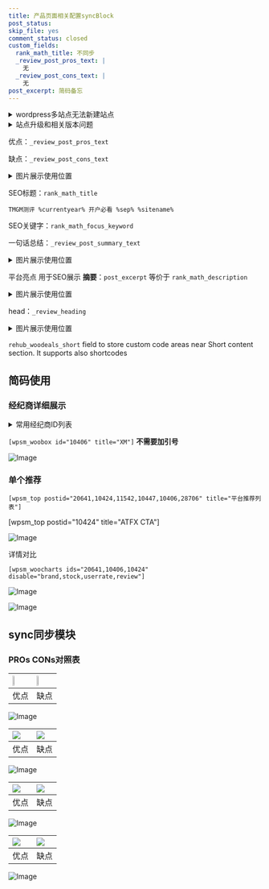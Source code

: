 ```yaml
---
title: 产品页面相关配置syncBlock
post_status: 
skip_file: yes
comment_status: closed
custom_fields:
  rank_math_title: 不同步
  _review_post_pros_text: |
    无
  _review_post_cons_text: |
    无
post_excerpt: 简码备忘
---
```

<details><summary>wordpress多站点无法新建站点</summary>

<li>和报错需要清理cookies一样的原因</li>
<li>wp-config.php里面<code>define( 'SUBDOMAIN_INSTALL', false );//子域名安装</code></li>
<li>新建子站点是用<code>define( 'SUBDOMAIN_INSTALL', true);//子域名安装</code> 完成以后，改成<code>false</code></li>
</details>

<details><summary>站点升级和相关版本问题</summary>

<p>wordpress：5.9.9
woocommerce：7.5.1
出现问题的地方：主题选项里面>><strong>Product layout >>compact style</strong></p>
<p>如何出现没有用过的字段 导致无法保存。先导出配置 然后进行修改，后面再次恢复即可。</p>
<p>出现部分字段无法显示时，需要返回默认布局后，对产品进行保存就好了。</p>
<p></p>
</details>

优点：`_review_post_pros_text`

缺点：`_review_post_cons_text`

<details><summary>图片展示使用位置</summary>

<img src="https://prod-files-secure.s3.us-west-2.amazonaws.com/39ed1227-6d7d-4570-be36-9ccd4a2c4241/f51d3d83-55d4-4bdf-9604-f37ec77ab556/Untitled.png?X-Amz-Algorithm=AWS4-HMAC-SHA256&X-Amz-Content-Sha256=UNSIGNED-PAYLOAD&X-Amz-Credential=ASIAZI2LB4662BATMGBP%2F20250217%2Fus-west-2%2Fs3%2Faws4_request&X-Amz-Date=20250217T165522Z&X-Amz-Expires=3600&X-Amz-Security-Token=IQoJb3JpZ2luX2VjEFAaCXVzLXdlc3QtMiJHMEUCIQDfIOOWEHX2anqaPi2pqOJMiTSKwX12qh%2BNBohTbBXNbAIgUPP%2BcWshhPIRlrcVF8eYka6U41xKyR9Qey0xVipIH8wq%2FwMIeRAAGgw2Mzc0MjMxODM4MDUiDDBmNZMzgXoqyIubpircAxsxYMVtN0Gts8IYW2Zi83dT45RwMnlzRE75O7er7GCXOXwIneKWOlXALIlp5EK%2F2cPGObajysHfeu93DouY9txgCzJPrpNd%2BFQliMZTJmFbeph7gILsXHVICnBat3MppeeyCipvGN6Y3%2By93N1o42RnGmvOL2B7kAEHxuMUa359UbraO2dBsfWIvbz%2Fh7u5FqMnEcFEJp9LqNso59sNnYql5fAdm3mf6%2BBkFEwla%2B7J74k4T4nR%2F40Ni%2Bocdz3f70r6%2BAgnKZXp9zntiPKIn6qhGKglnUxeAVDh9QXxolZ2xiJV8tQ66gCXMeCH0%2Bc0DTdn1ZRhmvr6sMwDR4kP1cpT9ilxVzizYwb86HzlMumP7C4sYTmQbcXVaQEPQvks%2FvgrosMIb3NTyUW85dMV40sPLpNMInBRjyaiknjzVnkB7pG4RA%2B23uem3qCuIjv%2BUVOdRrCJ5jABZw2V3w0a9PJTkwA%2BEANol9emM7g1rCo8L1XGGyoclHn8a0u077eat4VfevBpkqQqkaNDqdNHsc6iwE8y7g2m3uPvqPs19DCRonujTi8ZcSuTSJjxOrOS%2BcGh%2BBK4GIQPH8MqcOE8LSpsEsngHlO3DOg%2FyDHf272FRJjhKq7rTDWAV%2BAAMKvBzb0GOqUBqomG%2FqfQWGqkronAS5mONzyLv4liYOhQjzg9Ox8Vntsq%2FC4gJPW1h8pMNI2lo%2Fabomshc9VbcU3aEGUV3K4fbNAkMDvEtoCsX9tagpNBHiG3ej5qpnVEOT00rYkdDCQ2VI%2Bi9muwK1wfwpz9JOAyAvQRbmMaYzeCQ%2BCqwoBYqgwo5kGCj2%2FVbyIzu6%2BGKXcJHTG3mAiqUD8zOmC%2B3yj%2B5mO8gO5y&X-Amz-Signature=a34ba41cc8dad7601a814ea405d918a6ac0cedf89edc62a6237e7df6345c8ab6&X-Amz-SignedHeaders=host&x-id=GetObject" alt="Image">
</details>

SEO标题：`rank_math_title`

`TMGM测评 %currentyear% 开户必看 %sep% %sitename%`

SEO关键字：`rank_math_focus_keyword`

一句话总结：`_review_post_summary_text`

<details><summary>图片展示使用位置</summary>

<img src="https://prod-files-secure.s3.us-west-2.amazonaws.com/39ed1227-6d7d-4570-be36-9ccd4a2c4241/4b96a922-296c-4f4e-8630-d1c870cbce01/Untitled.png?X-Amz-Algorithm=AWS4-HMAC-SHA256&X-Amz-Content-Sha256=UNSIGNED-PAYLOAD&X-Amz-Credential=ASIAZI2LB466UKOFTYLU%2F20250217%2Fus-west-2%2Fs3%2Faws4_request&X-Amz-Date=20250217T165522Z&X-Amz-Expires=3600&X-Amz-Security-Token=IQoJb3JpZ2luX2VjEFAaCXVzLXdlc3QtMiJHMEUCIQDoj%2BNUmafozTdrBJHaQrW6hoVfsR4NCR3EPQhM04wpRwIgGG%2BMz0DXUNiFlxFXelCwCnAFvoC5kYMSiyIGGKDeykEq%2FwMIeRAAGgw2Mzc0MjMxODM4MDUiDBmjjQM2P7N1rJg5%2FSrcAz%2F23HHFZlGg8v%2BIEH9OPXFDBqnOflCA88tAclWcZ2l%2BIUabhqSCYb2tgapeqHcW%2BaV%2BFVYwZWGYLNZE4MlO9%2F595urQlEFd5%2Bn22jOoVnrfLobmfAT%2FZnndmdaooLyaYFrHlUe6da1pU74o7GugW1UZPpEy50z28eCyK3ubDoKymFjG6nd6TZj5gpCfEl25PMxp25YFkMmrSYFBCnl7reP36PL3RWYZEezQqfnkTYokSj40PA1YrvduZhsdR5qut1OADMnXfCr8f3PUyabyON%2B5Ep5A4dRcvmxvRbS7Cl4kttngwJ3Z7yD51jMRbjvHbQ1t8hXxP4wfYnLyWzUH7zfobXLX2dXLhclNHrP%2FbDBYsD3akHHc%2BgTBVh2LNfS8Pa%2Fvto5z9yaZdAP6eDHAdS%2Bbh%2Fdia9uS8SSZgcytSrfAS7FT4Cv17Xc%2Bt0ZezF4CbepgzqibkLUxdbHQcc8cxvJZ7BPXCilF49T%2FKX4A4fQtw8JrqKErG%2F1W7MPah%2FpYhbKhemFyvDAW6hoHmRekXoHh%2FYMufpL8rfSiJAHwShgqeZ3F0EytmtnNAAMJGMqpZFIWYepUUvzFSnfHMeIyllZshWfeDePBFK3GcJSPixE94QiisySArm5in2OrMJfBzb0GOqUBQWke%2FoJOq3y0rUr1M1Q4%2BejszijdCOjJ3mKuuoGafKLwvq5O3lYGNOvonbIoThceD7Zk3STiiDunC7G6MfM%2BgAfOzjdbLFchO1caDSHgCQO5GIGromSS413Acv9%2F8BSmHitfp%2BfZw0QkFntVVuAdRz1jxwkm%2FYmTg8xsxL5tlSb1xbesWw9OqxJQfud72TY849koEbU3K%2F%2FmKdZ%2FLU%2BZvlTPqLj6&X-Amz-Signature=87b859ab125705ef3385897676fccc9dd2cdae120bfb00458e29631fa2c38035&X-Amz-SignedHeaders=host&x-id=GetObject" alt="Image">
</details>

平台亮点 用于SEO展示 **摘要**：`post_excerpt`  等价于 `rank_math_description`

<details><summary>图片展示使用位置</summary>

<img src="https://prod-files-secure.s3.us-west-2.amazonaws.com/39ed1227-6d7d-4570-be36-9ccd4a2c4241/1ee11f63-b60a-4dfe-a7a7-d58ff23b5d88/Untitled.png?X-Amz-Algorithm=AWS4-HMAC-SHA256&X-Amz-Content-Sha256=UNSIGNED-PAYLOAD&X-Amz-Credential=ASIAZI2LB466QCUSCV6I%2F20250217%2Fus-west-2%2Fs3%2Faws4_request&X-Amz-Date=20250217T165524Z&X-Amz-Expires=3600&X-Amz-Security-Token=IQoJb3JpZ2luX2VjEFAaCXVzLXdlc3QtMiJIMEYCIQDvqdoKTXNOowP%2FROPIKmIg3yeromOMcMKQJqeQy%2FkAZQIhAJSHAk7HOdUAlLHVtvDfUx4lDnBbTCuANSA17hFCnlBoKv8DCHkQABoMNjM3NDIzMTgzODA1IgxTvZ0vAITXMz%2BgzjMq3ANx1IS4v31gkmlu3GxmmuES%2F9fDK5GvDgOGubLdQc%2F%2Fn70pd7h4CoTblBR4FIdtyK20LTgcrqiy62XpJlQCP7cVfUEM%2Fy0wUIvee2Y%2Burkt9upHl37gXs0yNDDf0VpzPGpcoOVbrcNiR0HCSrBhLD0bWZ%2FEfei7hNW%2FU%2BEBt3EPG%2BZpBApRixW4pKnhNi8eb%2Fq%2FtEI0FnjfZJxggKk4zKjKc06MFY7KQs5AgCHW4cmeDtaxoNWBa0IE0%2BTZf18dtffsMDv14n7k%2FBHaELctJ8nE4hLfMczhaVNi7Y6q1%2FsLMB8pwPvEZWbEn%2BGrhfU6a8birw7B%2Fngx%2F3Po23P6G3dLdBkUdAMEEaQaJx%2BzrkJPcxGolX3no9DwAq6iPVQShpy7Sl4chQEDp1LCxO8nX4jENRdoMKAn9V8Aye5a%2FeDTFp32xzyimLXAH6EPCiBJ6XgNdp0CsCe8REsNwFMA8YXrGV4hbhUkbbeI96HB288uyT1GqeANAvNd8PFXuQPRMRkhkFLYnKO3aPI3muLtyZ2SyejDn3m4rHlwAieVt8fs1hNpWQNCgZnyLDYBnxSfqh5JG6KMYwqS6qa6sJPS91EnjiLHYvl0LudPjpCqhimXtxw55lcm4Zr%2FICkZPzCVwc29BjqkAaV84zn0aBfWaSHiRO1jJHQbcQTO2koD3Gf8rskJHADdCZogGw3c7H3nU8c3Db3OK3Zox0ZpakWTdpqn0tliE8NLa209mTPbrmgq1IZU6nIOc7VrAo0ieKp%2F3kGTHwzRu4BxLbsQFFuDtwJw3cU%2FxztqKbimhWiu7KumxsbAfw%2FVPa8bCAI%2BF1ietC36aNWDOum2ZfH1Nx5rL9dnDtjKGMIhfsHO&X-Amz-Signature=40d7b31a3ffea4ec917e6c12fa61a9a10dffaee161b97bac672813386051c02d&X-Amz-SignedHeaders=host&x-id=GetObject" alt="Image">
<img src="https://prod-files-secure.s3.us-west-2.amazonaws.com/39ed1227-6d7d-4570-be36-9ccd4a2c4241/ad4118b5-78d8-4fbe-801e-3b29b5d99c01/Untitled.png?X-Amz-Algorithm=AWS4-HMAC-SHA256&X-Amz-Content-Sha256=UNSIGNED-PAYLOAD&X-Amz-Credential=ASIAZI2LB466QCUSCV6I%2F20250217%2Fus-west-2%2Fs3%2Faws4_request&X-Amz-Date=20250217T165524Z&X-Amz-Expires=3600&X-Amz-Security-Token=IQoJb3JpZ2luX2VjEFAaCXVzLXdlc3QtMiJIMEYCIQDvqdoKTXNOowP%2FROPIKmIg3yeromOMcMKQJqeQy%2FkAZQIhAJSHAk7HOdUAlLHVtvDfUx4lDnBbTCuANSA17hFCnlBoKv8DCHkQABoMNjM3NDIzMTgzODA1IgxTvZ0vAITXMz%2BgzjMq3ANx1IS4v31gkmlu3GxmmuES%2F9fDK5GvDgOGubLdQc%2F%2Fn70pd7h4CoTblBR4FIdtyK20LTgcrqiy62XpJlQCP7cVfUEM%2Fy0wUIvee2Y%2Burkt9upHl37gXs0yNDDf0VpzPGpcoOVbrcNiR0HCSrBhLD0bWZ%2FEfei7hNW%2FU%2BEBt3EPG%2BZpBApRixW4pKnhNi8eb%2Fq%2FtEI0FnjfZJxggKk4zKjKc06MFY7KQs5AgCHW4cmeDtaxoNWBa0IE0%2BTZf18dtffsMDv14n7k%2FBHaELctJ8nE4hLfMczhaVNi7Y6q1%2FsLMB8pwPvEZWbEn%2BGrhfU6a8birw7B%2Fngx%2F3Po23P6G3dLdBkUdAMEEaQaJx%2BzrkJPcxGolX3no9DwAq6iPVQShpy7Sl4chQEDp1LCxO8nX4jENRdoMKAn9V8Aye5a%2FeDTFp32xzyimLXAH6EPCiBJ6XgNdp0CsCe8REsNwFMA8YXrGV4hbhUkbbeI96HB288uyT1GqeANAvNd8PFXuQPRMRkhkFLYnKO3aPI3muLtyZ2SyejDn3m4rHlwAieVt8fs1hNpWQNCgZnyLDYBnxSfqh5JG6KMYwqS6qa6sJPS91EnjiLHYvl0LudPjpCqhimXtxw55lcm4Zr%2FICkZPzCVwc29BjqkAaV84zn0aBfWaSHiRO1jJHQbcQTO2koD3Gf8rskJHADdCZogGw3c7H3nU8c3Db3OK3Zox0ZpakWTdpqn0tliE8NLa209mTPbrmgq1IZU6nIOc7VrAo0ieKp%2F3kGTHwzRu4BxLbsQFFuDtwJw3cU%2FxztqKbimhWiu7KumxsbAfw%2FVPa8bCAI%2BF1ietC36aNWDOum2ZfH1Nx5rL9dnDtjKGMIhfsHO&X-Amz-Signature=02f3c5b82962e4324d128d0a1bffba7b91d6edf7545f90d96b08a5366f567a96&X-Amz-SignedHeaders=host&x-id=GetObject" alt="Image">
<img src="https://prod-files-secure.s3.us-west-2.amazonaws.com/39ed1227-6d7d-4570-be36-9ccd4a2c4241/a38cf7c9-a79c-4b64-9e94-13589fe0758b/Untitled.png?X-Amz-Algorithm=AWS4-HMAC-SHA256&X-Amz-Content-Sha256=UNSIGNED-PAYLOAD&X-Amz-Credential=ASIAZI2LB466QCUSCV6I%2F20250217%2Fus-west-2%2Fs3%2Faws4_request&X-Amz-Date=20250217T165524Z&X-Amz-Expires=3600&X-Amz-Security-Token=IQoJb3JpZ2luX2VjEFAaCXVzLXdlc3QtMiJIMEYCIQDvqdoKTXNOowP%2FROPIKmIg3yeromOMcMKQJqeQy%2FkAZQIhAJSHAk7HOdUAlLHVtvDfUx4lDnBbTCuANSA17hFCnlBoKv8DCHkQABoMNjM3NDIzMTgzODA1IgxTvZ0vAITXMz%2BgzjMq3ANx1IS4v31gkmlu3GxmmuES%2F9fDK5GvDgOGubLdQc%2F%2Fn70pd7h4CoTblBR4FIdtyK20LTgcrqiy62XpJlQCP7cVfUEM%2Fy0wUIvee2Y%2Burkt9upHl37gXs0yNDDf0VpzPGpcoOVbrcNiR0HCSrBhLD0bWZ%2FEfei7hNW%2FU%2BEBt3EPG%2BZpBApRixW4pKnhNi8eb%2Fq%2FtEI0FnjfZJxggKk4zKjKc06MFY7KQs5AgCHW4cmeDtaxoNWBa0IE0%2BTZf18dtffsMDv14n7k%2FBHaELctJ8nE4hLfMczhaVNi7Y6q1%2FsLMB8pwPvEZWbEn%2BGrhfU6a8birw7B%2Fngx%2F3Po23P6G3dLdBkUdAMEEaQaJx%2BzrkJPcxGolX3no9DwAq6iPVQShpy7Sl4chQEDp1LCxO8nX4jENRdoMKAn9V8Aye5a%2FeDTFp32xzyimLXAH6EPCiBJ6XgNdp0CsCe8REsNwFMA8YXrGV4hbhUkbbeI96HB288uyT1GqeANAvNd8PFXuQPRMRkhkFLYnKO3aPI3muLtyZ2SyejDn3m4rHlwAieVt8fs1hNpWQNCgZnyLDYBnxSfqh5JG6KMYwqS6qa6sJPS91EnjiLHYvl0LudPjpCqhimXtxw55lcm4Zr%2FICkZPzCVwc29BjqkAaV84zn0aBfWaSHiRO1jJHQbcQTO2koD3Gf8rskJHADdCZogGw3c7H3nU8c3Db3OK3Zox0ZpakWTdpqn0tliE8NLa209mTPbrmgq1IZU6nIOc7VrAo0ieKp%2F3kGTHwzRu4BxLbsQFFuDtwJw3cU%2FxztqKbimhWiu7KumxsbAfw%2FVPa8bCAI%2BF1ietC36aNWDOum2ZfH1Nx5rL9dnDtjKGMIhfsHO&X-Amz-Signature=ba34f8a159f85687f19846da5e0fa34321f67fdaee686a97088c01c778ae264f&X-Amz-SignedHeaders=host&x-id=GetObject" alt="Image">
<img src="https://prod-files-secure.s3.us-west-2.amazonaws.com/39ed1227-6d7d-4570-be36-9ccd4a2c4241/7da6fc1e-d2ac-42ae-8c75-cb5749aa18f6/Untitled.png?X-Amz-Algorithm=AWS4-HMAC-SHA256&X-Amz-Content-Sha256=UNSIGNED-PAYLOAD&X-Amz-Credential=ASIAZI2LB466QCUSCV6I%2F20250217%2Fus-west-2%2Fs3%2Faws4_request&X-Amz-Date=20250217T165524Z&X-Amz-Expires=3600&X-Amz-Security-Token=IQoJb3JpZ2luX2VjEFAaCXVzLXdlc3QtMiJIMEYCIQDvqdoKTXNOowP%2FROPIKmIg3yeromOMcMKQJqeQy%2FkAZQIhAJSHAk7HOdUAlLHVtvDfUx4lDnBbTCuANSA17hFCnlBoKv8DCHkQABoMNjM3NDIzMTgzODA1IgxTvZ0vAITXMz%2BgzjMq3ANx1IS4v31gkmlu3GxmmuES%2F9fDK5GvDgOGubLdQc%2F%2Fn70pd7h4CoTblBR4FIdtyK20LTgcrqiy62XpJlQCP7cVfUEM%2Fy0wUIvee2Y%2Burkt9upHl37gXs0yNDDf0VpzPGpcoOVbrcNiR0HCSrBhLD0bWZ%2FEfei7hNW%2FU%2BEBt3EPG%2BZpBApRixW4pKnhNi8eb%2Fq%2FtEI0FnjfZJxggKk4zKjKc06MFY7KQs5AgCHW4cmeDtaxoNWBa0IE0%2BTZf18dtffsMDv14n7k%2FBHaELctJ8nE4hLfMczhaVNi7Y6q1%2FsLMB8pwPvEZWbEn%2BGrhfU6a8birw7B%2Fngx%2F3Po23P6G3dLdBkUdAMEEaQaJx%2BzrkJPcxGolX3no9DwAq6iPVQShpy7Sl4chQEDp1LCxO8nX4jENRdoMKAn9V8Aye5a%2FeDTFp32xzyimLXAH6EPCiBJ6XgNdp0CsCe8REsNwFMA8YXrGV4hbhUkbbeI96HB288uyT1GqeANAvNd8PFXuQPRMRkhkFLYnKO3aPI3muLtyZ2SyejDn3m4rHlwAieVt8fs1hNpWQNCgZnyLDYBnxSfqh5JG6KMYwqS6qa6sJPS91EnjiLHYvl0LudPjpCqhimXtxw55lcm4Zr%2FICkZPzCVwc29BjqkAaV84zn0aBfWaSHiRO1jJHQbcQTO2koD3Gf8rskJHADdCZogGw3c7H3nU8c3Db3OK3Zox0ZpakWTdpqn0tliE8NLa209mTPbrmgq1IZU6nIOc7VrAo0ieKp%2F3kGTHwzRu4BxLbsQFFuDtwJw3cU%2FxztqKbimhWiu7KumxsbAfw%2FVPa8bCAI%2BF1ietC36aNWDOum2ZfH1Nx5rL9dnDtjKGMIhfsHO&X-Amz-Signature=55bd3c1fc045f2f8609aa6b2ac562ace0a2b1124c27c9d0e72a6a687afecdff7&X-Amz-SignedHeaders=host&x-id=GetObject" alt="Image">
<img src="https://prod-files-secure.s3.us-west-2.amazonaws.com/39ed1227-6d7d-4570-be36-9ccd4a2c4241/7e97f40a-eaee-47f5-b2f9-475f96808fa7/Untitled.png?X-Amz-Algorithm=AWS4-HMAC-SHA256&X-Amz-Content-Sha256=UNSIGNED-PAYLOAD&X-Amz-Credential=ASIAZI2LB466QCUSCV6I%2F20250217%2Fus-west-2%2Fs3%2Faws4_request&X-Amz-Date=20250217T165524Z&X-Amz-Expires=3600&X-Amz-Security-Token=IQoJb3JpZ2luX2VjEFAaCXVzLXdlc3QtMiJIMEYCIQDvqdoKTXNOowP%2FROPIKmIg3yeromOMcMKQJqeQy%2FkAZQIhAJSHAk7HOdUAlLHVtvDfUx4lDnBbTCuANSA17hFCnlBoKv8DCHkQABoMNjM3NDIzMTgzODA1IgxTvZ0vAITXMz%2BgzjMq3ANx1IS4v31gkmlu3GxmmuES%2F9fDK5GvDgOGubLdQc%2F%2Fn70pd7h4CoTblBR4FIdtyK20LTgcrqiy62XpJlQCP7cVfUEM%2Fy0wUIvee2Y%2Burkt9upHl37gXs0yNDDf0VpzPGpcoOVbrcNiR0HCSrBhLD0bWZ%2FEfei7hNW%2FU%2BEBt3EPG%2BZpBApRixW4pKnhNi8eb%2Fq%2FtEI0FnjfZJxggKk4zKjKc06MFY7KQs5AgCHW4cmeDtaxoNWBa0IE0%2BTZf18dtffsMDv14n7k%2FBHaELctJ8nE4hLfMczhaVNi7Y6q1%2FsLMB8pwPvEZWbEn%2BGrhfU6a8birw7B%2Fngx%2F3Po23P6G3dLdBkUdAMEEaQaJx%2BzrkJPcxGolX3no9DwAq6iPVQShpy7Sl4chQEDp1LCxO8nX4jENRdoMKAn9V8Aye5a%2FeDTFp32xzyimLXAH6EPCiBJ6XgNdp0CsCe8REsNwFMA8YXrGV4hbhUkbbeI96HB288uyT1GqeANAvNd8PFXuQPRMRkhkFLYnKO3aPI3muLtyZ2SyejDn3m4rHlwAieVt8fs1hNpWQNCgZnyLDYBnxSfqh5JG6KMYwqS6qa6sJPS91EnjiLHYvl0LudPjpCqhimXtxw55lcm4Zr%2FICkZPzCVwc29BjqkAaV84zn0aBfWaSHiRO1jJHQbcQTO2koD3Gf8rskJHADdCZogGw3c7H3nU8c3Db3OK3Zox0ZpakWTdpqn0tliE8NLa209mTPbrmgq1IZU6nIOc7VrAo0ieKp%2F3kGTHwzRu4BxLbsQFFuDtwJw3cU%2FxztqKbimhWiu7KumxsbAfw%2FVPa8bCAI%2BF1ietC36aNWDOum2ZfH1Nx5rL9dnDtjKGMIhfsHO&X-Amz-Signature=3a6110727407550260a78326d2836e462b5fdd34057bf86f49194073914f8084&X-Amz-SignedHeaders=host&x-id=GetObject" alt="Image">
</details>

head：`_review_heading`

<details><summary>图片展示使用位置</summary>

<img src="https://prod-files-secure.s3.us-west-2.amazonaws.com/39ed1227-6d7d-4570-be36-9ccd4a2c4241/3a4650ad-9887-415c-889a-edd51fa54f27/Untitled.png?X-Amz-Algorithm=AWS4-HMAC-SHA256&X-Amz-Content-Sha256=UNSIGNED-PAYLOAD&X-Amz-Credential=ASIAZI2LB466QVKY74O2%2F20250217%2Fus-west-2%2Fs3%2Faws4_request&X-Amz-Date=20250217T165524Z&X-Amz-Expires=3600&X-Amz-Security-Token=IQoJb3JpZ2luX2VjEFAaCXVzLXdlc3QtMiJHMEUCIQCRd3pKbcFFNByH6YuX8wbesKIblGUDT2VPg1DcSjTJxwIgJcgb1o%2BaoCGA%2BttlGG8oEBPjoxuDdGBCsLO08rNs6aEq%2FwMIeRAAGgw2Mzc0MjMxODM4MDUiDF%2BfM%2BXX9mySO%2F5qYCrcAwcGmTJLOfZ5L1zglznUhvCw4tqgma6wcLksooDANRRmL%2Fn5iPauy9oTAZ75miKRuSiX09NF7BtiK3HG4boRM%2FOJRqKsy4IPfZT6lO8KkixxLKO5whVG7rJCCV3D9AloH%2BQa4PZzJc%2FzgdPqPU6agZpp2AeGQX9VsJupvpISaAdSemd1YDcoKzRhkQQKzLRYnZXV4BW6nMyTV9UvrdKMQPS5m2tDA%2FPik6Al59qrlmShqvCFf5a44uIqorHNv7mo2Cq1bzxY80VjbD%2Bjkn6jUP5UkFGbRXLu%2B8iIIF4lN3fC2JZESexUSxvN9%2FVFFUsWKForv43nw4rZY30vVSNuKX2MWrR3oUtzGqv07hdZC%2FdrHK4%2BuC4x874C4Sfx%2BOWH20pmbpH0BQEJHUhy%2Fzh3Z7UImhSNJEhTNOiaAthpXQDeyy7nbU8U7OymCqFQ%2FVa44%2BUc%2FsrJm0UDmLNHUKExGliYx%2F0MoztPf6Ett1HJpqAXJhMWALi4IuWhjOPfds1igX8%2FbC%2FkB3KPHZYRYCHQzzOSCve1HqD8VdD5057SpL2UXeQ%2FPVMoArJ%2BQQjIJ11t3BBQ2%2FVNVcTNqJGpxKu0%2B2dfVZU1S7LMoEzWmlnZj3ghFLgXGK5svFsimKD5MJ%2FBzb0GOqUBTF280SbuusCAE8rd8nb%2BjgPbLACol%2F5aLDt3PcnKDaPDPu54ajE%2FW40jYjjb7QcbIJ7Q9lUjYdJzDVcyflkcPMpzILKj%2BAWAjvZr%2FXsiDdg%2BEdEpGFlYrcWJw5OkRDRUpF91Uy5SdCl5e4sQfgpBFiKNf7b3zIfsW8Mn11gevrqsPFOEYxTfiEkQgUZmBNK3scMRopQOIyAiBZSx8R3vm4b3Kk9o&X-Amz-Signature=4683c44fe3a3801647f2cc1b648e0b31553ef52e42e2d270ea0e7c9d1c2984cf&X-Amz-SignedHeaders=host&x-id=GetObject" alt="Image">
</details>

`rehub_woodeals_short`	field to store custom code areas near Short content section. It supports also shortcodes



## 简码使用

### 经纪商详细展示

<details><summary>常用经纪商ID列表</summary>

<pre><code class="php">嘉盛 ===> 20641  [wpsm_woobox id="20641" title="嘉盛"]
易信easymarkets ===> 11542  [wpsm_woobox id="11542" title="易信easymarkets"]
ATFX外汇 ===> 10424  [wpsm_woobox id="10424" title="ATFX"]
XM ===> 10406  [wpsm_woobox id="10406" title="XM"]
TMGM ===> 29622  [wpsm_woobox id="29622" title="TMGM"]
HYCM ===> 10447  [wpsm_woobox id="10447" title="HYCM"]
fpmarkets澳福外汇 ===> 20639  [wpsm_woobox id="20639" title="fpmarkets澳福外汇"]</code></pre>
</details>

`[wpsm_woobox id="10406" title="XM"]` **不需要加引号**

![Image](https://prod-files-secure.s3.us-west-2.amazonaws.com/39ed1227-6d7d-4570-be36-9ccd4a2c4241/4f898f9d-0fa7-4e43-acd3-ac6bc7be575a/Untitled.png?X-Amz-Algorithm=AWS4-HMAC-SHA256&X-Amz-Content-Sha256=UNSIGNED-PAYLOAD&X-Amz-Credential=ASIAZI2LB4662FLF6SMB%2F20250217%2Fus-west-2%2Fs3%2Faws4_request&X-Amz-Date=20250217T165518Z&X-Amz-Expires=3600&X-Amz-Security-Token=IQoJb3JpZ2luX2VjEFAaCXVzLXdlc3QtMiJFMEMCIF3mCvMBlcxg6zkjMSYjBHVLm89%2Bq%2BERLwSMmP%2Fsw%2FVLAh921bPg4b%2FF%2FQF1fRijGgKBiTxQ4vNFiZq2tqUtDbUCKv8DCHkQABoMNjM3NDIzMTgzODA1IgwZW9%2BosDLbnphLw6Uq3AOKDWKvciVvct8zxUHAh8TXTwea93r6r1zOn3cuHclsw6DUG%2BZG9l2ek0zgu7V%2B6sYEj9DfzL7zFtgwJ1Q2QBJ2Dvn%2FCF1RmWLw55fsaLylBsNoe%2Fv0mgzBEt8Bk1VxvtvSPECRNXGpcSgXiu2qDSZZFrjl103JK56fniWtiv0HbTjHcnBVSPSVHAH0lkydb3ie7y9d34HZYya6OiRZqSk171SdptD8mg%2FLA%2FLjXHm1rPzHOVOJXzbAr3lr9grnxJ2BRATIhXtpmwlT84NPdN1d94xQKOLpij9%2FlCIoEAkeS%2Bdv1gZn7QEcNuv6Ek2UR%2Fh9kKAlA3VgYHdeN0jHQVAVbDaXlJdrnQhaWKZzm59pMQ2WKhOjERa1zceh7ZwIXlfUgk4f3lIMvkznMW6n9TevgVDlMIqe7xiH6sahA2omN%2Br1%2BSJVDOpoyV0pQgLJ%2BKWQPMIcd8DdXSJ3Qtw5EJCPEA3GUkZKBXYtt53Q0BUyJqfZ2M%2FwNO8CFrlDyQhNyEGqbSpyhRQAmOzGCLZxn8q5T472aG9GvqyoHiT7rGhMxZvk0rayGJFwOC4mIUIN%2BZ3T0pYVUtGk1W3tADmtgJjSGGP%2FBFQ4Qv9rUf9wnKV8kbsBFd7JBOZ7B%2BYCvzC1wc29BjqnAVKVx%2FpEsiBqO8VimyK5xQvzEZlfM0AeqKEbWy67ZRC%2Fp0oO8tyYPbuoZB7vv9CblMzh%2FyLYdtY3tmWJmoHhoMw5MfMu%2FOMVoQIwMuV%2BSFo06kYFaBKy0N3uh6sZdepptEbxSMNEV2v4U8YY9GTyPbnvxhyw%2Fx7iD3ws74PR8TYctc47uKaDlUAPXPfDLBjHUw6Pvu8ZeWnJ%2Fl9IXhU9Q9b2baz6APGQ&X-Amz-Signature=c9e671afdb7f422862ac95017e9881cf9765c73c7f244b4072422ef5efe0f8ae&X-Amz-SignedHeaders=host&x-id=GetObject)

### 单个推荐
`[wpsm_top postid="20641,10424,11542,10447,10406,28706" title="平台推荐列表"]`

[wpsm_top postid="10424" title="ATFX CTA"]

![Image](https://prod-files-secure.s3.us-west-2.amazonaws.com/39ed1227-6d7d-4570-be36-9ccd4a2c4241/5ac620dc-51a8-48b6-b55d-91f47299193c/Untitled.png?X-Amz-Algorithm=AWS4-HMAC-SHA256&X-Amz-Content-Sha256=UNSIGNED-PAYLOAD&X-Amz-Credential=ASIAZI2LB4662FLF6SMB%2F20250217%2Fus-west-2%2Fs3%2Faws4_request&X-Amz-Date=20250217T165518Z&X-Amz-Expires=3600&X-Amz-Security-Token=IQoJb3JpZ2luX2VjEFAaCXVzLXdlc3QtMiJFMEMCIF3mCvMBlcxg6zkjMSYjBHVLm89%2Bq%2BERLwSMmP%2Fsw%2FVLAh921bPg4b%2FF%2FQF1fRijGgKBiTxQ4vNFiZq2tqUtDbUCKv8DCHkQABoMNjM3NDIzMTgzODA1IgwZW9%2BosDLbnphLw6Uq3AOKDWKvciVvct8zxUHAh8TXTwea93r6r1zOn3cuHclsw6DUG%2BZG9l2ek0zgu7V%2B6sYEj9DfzL7zFtgwJ1Q2QBJ2Dvn%2FCF1RmWLw55fsaLylBsNoe%2Fv0mgzBEt8Bk1VxvtvSPECRNXGpcSgXiu2qDSZZFrjl103JK56fniWtiv0HbTjHcnBVSPSVHAH0lkydb3ie7y9d34HZYya6OiRZqSk171SdptD8mg%2FLA%2FLjXHm1rPzHOVOJXzbAr3lr9grnxJ2BRATIhXtpmwlT84NPdN1d94xQKOLpij9%2FlCIoEAkeS%2Bdv1gZn7QEcNuv6Ek2UR%2Fh9kKAlA3VgYHdeN0jHQVAVbDaXlJdrnQhaWKZzm59pMQ2WKhOjERa1zceh7ZwIXlfUgk4f3lIMvkznMW6n9TevgVDlMIqe7xiH6sahA2omN%2Br1%2BSJVDOpoyV0pQgLJ%2BKWQPMIcd8DdXSJ3Qtw5EJCPEA3GUkZKBXYtt53Q0BUyJqfZ2M%2FwNO8CFrlDyQhNyEGqbSpyhRQAmOzGCLZxn8q5T472aG9GvqyoHiT7rGhMxZvk0rayGJFwOC4mIUIN%2BZ3T0pYVUtGk1W3tADmtgJjSGGP%2FBFQ4Qv9rUf9wnKV8kbsBFd7JBOZ7B%2BYCvzC1wc29BjqnAVKVx%2FpEsiBqO8VimyK5xQvzEZlfM0AeqKEbWy67ZRC%2Fp0oO8tyYPbuoZB7vv9CblMzh%2FyLYdtY3tmWJmoHhoMw5MfMu%2FOMVoQIwMuV%2BSFo06kYFaBKy0N3uh6sZdepptEbxSMNEV2v4U8YY9GTyPbnvxhyw%2Fx7iD3ws74PR8TYctc47uKaDlUAPXPfDLBjHUw6Pvu8ZeWnJ%2Fl9IXhU9Q9b2baz6APGQ&X-Amz-Signature=c090d748881379c2a52a36b46e8eec75c39308b8f1a9db632774fb5ff87c6a53&X-Amz-SignedHeaders=host&x-id=GetObject)

详情对比

`[wpsm_woocharts ids="20641,10406,10424" disable="brand,stock,userrate,review"]`

![Image](https://prod-files-secure.s3.us-west-2.amazonaws.com/39ed1227-6d7d-4570-be36-9ccd4a2c4241/bf3ba45f-b9f3-4295-8aef-b4a495fd25f4/Untitled.png?X-Amz-Algorithm=AWS4-HMAC-SHA256&X-Amz-Content-Sha256=UNSIGNED-PAYLOAD&X-Amz-Credential=ASIAZI2LB4662FLF6SMB%2F20250217%2Fus-west-2%2Fs3%2Faws4_request&X-Amz-Date=20250217T165518Z&X-Amz-Expires=3600&X-Amz-Security-Token=IQoJb3JpZ2luX2VjEFAaCXVzLXdlc3QtMiJFMEMCIF3mCvMBlcxg6zkjMSYjBHVLm89%2Bq%2BERLwSMmP%2Fsw%2FVLAh921bPg4b%2FF%2FQF1fRijGgKBiTxQ4vNFiZq2tqUtDbUCKv8DCHkQABoMNjM3NDIzMTgzODA1IgwZW9%2BosDLbnphLw6Uq3AOKDWKvciVvct8zxUHAh8TXTwea93r6r1zOn3cuHclsw6DUG%2BZG9l2ek0zgu7V%2B6sYEj9DfzL7zFtgwJ1Q2QBJ2Dvn%2FCF1RmWLw55fsaLylBsNoe%2Fv0mgzBEt8Bk1VxvtvSPECRNXGpcSgXiu2qDSZZFrjl103JK56fniWtiv0HbTjHcnBVSPSVHAH0lkydb3ie7y9d34HZYya6OiRZqSk171SdptD8mg%2FLA%2FLjXHm1rPzHOVOJXzbAr3lr9grnxJ2BRATIhXtpmwlT84NPdN1d94xQKOLpij9%2FlCIoEAkeS%2Bdv1gZn7QEcNuv6Ek2UR%2Fh9kKAlA3VgYHdeN0jHQVAVbDaXlJdrnQhaWKZzm59pMQ2WKhOjERa1zceh7ZwIXlfUgk4f3lIMvkznMW6n9TevgVDlMIqe7xiH6sahA2omN%2Br1%2BSJVDOpoyV0pQgLJ%2BKWQPMIcd8DdXSJ3Qtw5EJCPEA3GUkZKBXYtt53Q0BUyJqfZ2M%2FwNO8CFrlDyQhNyEGqbSpyhRQAmOzGCLZxn8q5T472aG9GvqyoHiT7rGhMxZvk0rayGJFwOC4mIUIN%2BZ3T0pYVUtGk1W3tADmtgJjSGGP%2FBFQ4Qv9rUf9wnKV8kbsBFd7JBOZ7B%2BYCvzC1wc29BjqnAVKVx%2FpEsiBqO8VimyK5xQvzEZlfM0AeqKEbWy67ZRC%2Fp0oO8tyYPbuoZB7vv9CblMzh%2FyLYdtY3tmWJmoHhoMw5MfMu%2FOMVoQIwMuV%2BSFo06kYFaBKy0N3uh6sZdepptEbxSMNEV2v4U8YY9GTyPbnvxhyw%2Fx7iD3ws74PR8TYctc47uKaDlUAPXPfDLBjHUw6Pvu8ZeWnJ%2Fl9IXhU9Q9b2baz6APGQ&X-Amz-Signature=9c6dbedd47156279a3dbff562ca31a2da1f425dc17f6f5d26d1ab9fb2f837f81&X-Amz-SignedHeaders=host&x-id=GetObject)

![Image](https://prod-files-secure.s3.us-west-2.amazonaws.com/39ed1227-6d7d-4570-be36-9ccd4a2c4241/30bc56ef-f383-4b48-9768-2ebc9e436ec0/Untitled.png?X-Amz-Algorithm=AWS4-HMAC-SHA256&X-Amz-Content-Sha256=UNSIGNED-PAYLOAD&X-Amz-Credential=ASIAZI2LB4662FLF6SMB%2F20250217%2Fus-west-2%2Fs3%2Faws4_request&X-Amz-Date=20250217T165518Z&X-Amz-Expires=3600&X-Amz-Security-Token=IQoJb3JpZ2luX2VjEFAaCXVzLXdlc3QtMiJFMEMCIF3mCvMBlcxg6zkjMSYjBHVLm89%2Bq%2BERLwSMmP%2Fsw%2FVLAh921bPg4b%2FF%2FQF1fRijGgKBiTxQ4vNFiZq2tqUtDbUCKv8DCHkQABoMNjM3NDIzMTgzODA1IgwZW9%2BosDLbnphLw6Uq3AOKDWKvciVvct8zxUHAh8TXTwea93r6r1zOn3cuHclsw6DUG%2BZG9l2ek0zgu7V%2B6sYEj9DfzL7zFtgwJ1Q2QBJ2Dvn%2FCF1RmWLw55fsaLylBsNoe%2Fv0mgzBEt8Bk1VxvtvSPECRNXGpcSgXiu2qDSZZFrjl103JK56fniWtiv0HbTjHcnBVSPSVHAH0lkydb3ie7y9d34HZYya6OiRZqSk171SdptD8mg%2FLA%2FLjXHm1rPzHOVOJXzbAr3lr9grnxJ2BRATIhXtpmwlT84NPdN1d94xQKOLpij9%2FlCIoEAkeS%2Bdv1gZn7QEcNuv6Ek2UR%2Fh9kKAlA3VgYHdeN0jHQVAVbDaXlJdrnQhaWKZzm59pMQ2WKhOjERa1zceh7ZwIXlfUgk4f3lIMvkznMW6n9TevgVDlMIqe7xiH6sahA2omN%2Br1%2BSJVDOpoyV0pQgLJ%2BKWQPMIcd8DdXSJ3Qtw5EJCPEA3GUkZKBXYtt53Q0BUyJqfZ2M%2FwNO8CFrlDyQhNyEGqbSpyhRQAmOzGCLZxn8q5T472aG9GvqyoHiT7rGhMxZvk0rayGJFwOC4mIUIN%2BZ3T0pYVUtGk1W3tADmtgJjSGGP%2FBFQ4Qv9rUf9wnKV8kbsBFd7JBOZ7B%2BYCvzC1wc29BjqnAVKVx%2FpEsiBqO8VimyK5xQvzEZlfM0AeqKEbWy67ZRC%2Fp0oO8tyYPbuoZB7vv9CblMzh%2FyLYdtY3tmWJmoHhoMw5MfMu%2FOMVoQIwMuV%2BSFo06kYFaBKy0N3uh6sZdepptEbxSMNEV2v4U8YY9GTyPbnvxhyw%2Fx7iD3ws74PR8TYctc47uKaDlUAPXPfDLBjHUw6Pvu8ZeWnJ%2Fl9IXhU9Q9b2baz6APGQ&X-Amz-Signature=b8bb44489622522e7d9cad1f6270eebd2b31f0a0445186f1fb34e9b6e9278a29&X-Amz-SignedHeaders=host&x-id=GetObject)

## sync同步模块

### PROs CONs对照表

| <img src="https://cdn.ifttt.fun/gh/jarlin8/OSS@main/icons/customize/pros.svg" height="auto" width="37.3%"> | <img src="https://cdn.ifttt.fun/gh/jarlin8/OSS@main/icons/customize/cons.svg" height="auto" width="28.8%"> |
| :--- | :--- |
| 优点 | 缺点 |

![Image](https://prod-files-secure.s3.us-west-2.amazonaws.com/39ed1227-6d7d-4570-be36-9ccd4a2c4241/8742b755-dfb5-4004-9a5f-d6e561664bd8/Untitled.png?X-Amz-Algorithm=AWS4-HMAC-SHA256&X-Amz-Content-Sha256=UNSIGNED-PAYLOAD&X-Amz-Credential=ASIAZI2LB4662FLF6SMB%2F20250217%2Fus-west-2%2Fs3%2Faws4_request&X-Amz-Date=20250217T165518Z&X-Amz-Expires=3600&X-Amz-Security-Token=IQoJb3JpZ2luX2VjEFAaCXVzLXdlc3QtMiJFMEMCIF3mCvMBlcxg6zkjMSYjBHVLm89%2Bq%2BERLwSMmP%2Fsw%2FVLAh921bPg4b%2FF%2FQF1fRijGgKBiTxQ4vNFiZq2tqUtDbUCKv8DCHkQABoMNjM3NDIzMTgzODA1IgwZW9%2BosDLbnphLw6Uq3AOKDWKvciVvct8zxUHAh8TXTwea93r6r1zOn3cuHclsw6DUG%2BZG9l2ek0zgu7V%2B6sYEj9DfzL7zFtgwJ1Q2QBJ2Dvn%2FCF1RmWLw55fsaLylBsNoe%2Fv0mgzBEt8Bk1VxvtvSPECRNXGpcSgXiu2qDSZZFrjl103JK56fniWtiv0HbTjHcnBVSPSVHAH0lkydb3ie7y9d34HZYya6OiRZqSk171SdptD8mg%2FLA%2FLjXHm1rPzHOVOJXzbAr3lr9grnxJ2BRATIhXtpmwlT84NPdN1d94xQKOLpij9%2FlCIoEAkeS%2Bdv1gZn7QEcNuv6Ek2UR%2Fh9kKAlA3VgYHdeN0jHQVAVbDaXlJdrnQhaWKZzm59pMQ2WKhOjERa1zceh7ZwIXlfUgk4f3lIMvkznMW6n9TevgVDlMIqe7xiH6sahA2omN%2Br1%2BSJVDOpoyV0pQgLJ%2BKWQPMIcd8DdXSJ3Qtw5EJCPEA3GUkZKBXYtt53Q0BUyJqfZ2M%2FwNO8CFrlDyQhNyEGqbSpyhRQAmOzGCLZxn8q5T472aG9GvqyoHiT7rGhMxZvk0rayGJFwOC4mIUIN%2BZ3T0pYVUtGk1W3tADmtgJjSGGP%2FBFQ4Qv9rUf9wnKV8kbsBFd7JBOZ7B%2BYCvzC1wc29BjqnAVKVx%2FpEsiBqO8VimyK5xQvzEZlfM0AeqKEbWy67ZRC%2Fp0oO8tyYPbuoZB7vv9CblMzh%2FyLYdtY3tmWJmoHhoMw5MfMu%2FOMVoQIwMuV%2BSFo06kYFaBKy0N3uh6sZdepptEbxSMNEV2v4U8YY9GTyPbnvxhyw%2Fx7iD3ws74PR8TYctc47uKaDlUAPXPfDLBjHUw6Pvu8ZeWnJ%2Fl9IXhU9Q9b2baz6APGQ&X-Amz-Signature=c9ac83032cacb5fc0cd87f6a1da3b1b0fb189600379a5270dfd03c384d52155f&X-Amz-SignedHeaders=host&x-id=GetObject)

| <img src="https://cdn.ifttt.fun/gh/jarlin8/OSS@main/icons/customize/pros1.svg" height="auto"> | <img src="https://cdn.ifttt.fun/gh/jarlin8/OSS@main/icons/customize/cons1.svg" height="auto"> |
| :--- | :--- |
| 优点 | 缺点 |

![Image](https://prod-files-secure.s3.us-west-2.amazonaws.com/39ed1227-6d7d-4570-be36-9ccd4a2c4241/806358f8-c9c4-4e17-bb35-c6c76a5397a5/Untitled.png?X-Amz-Algorithm=AWS4-HMAC-SHA256&X-Amz-Content-Sha256=UNSIGNED-PAYLOAD&X-Amz-Credential=ASIAZI2LB4662FLF6SMB%2F20250217%2Fus-west-2%2Fs3%2Faws4_request&X-Amz-Date=20250217T165518Z&X-Amz-Expires=3600&X-Amz-Security-Token=IQoJb3JpZ2luX2VjEFAaCXVzLXdlc3QtMiJFMEMCIF3mCvMBlcxg6zkjMSYjBHVLm89%2Bq%2BERLwSMmP%2Fsw%2FVLAh921bPg4b%2FF%2FQF1fRijGgKBiTxQ4vNFiZq2tqUtDbUCKv8DCHkQABoMNjM3NDIzMTgzODA1IgwZW9%2BosDLbnphLw6Uq3AOKDWKvciVvct8zxUHAh8TXTwea93r6r1zOn3cuHclsw6DUG%2BZG9l2ek0zgu7V%2B6sYEj9DfzL7zFtgwJ1Q2QBJ2Dvn%2FCF1RmWLw55fsaLylBsNoe%2Fv0mgzBEt8Bk1VxvtvSPECRNXGpcSgXiu2qDSZZFrjl103JK56fniWtiv0HbTjHcnBVSPSVHAH0lkydb3ie7y9d34HZYya6OiRZqSk171SdptD8mg%2FLA%2FLjXHm1rPzHOVOJXzbAr3lr9grnxJ2BRATIhXtpmwlT84NPdN1d94xQKOLpij9%2FlCIoEAkeS%2Bdv1gZn7QEcNuv6Ek2UR%2Fh9kKAlA3VgYHdeN0jHQVAVbDaXlJdrnQhaWKZzm59pMQ2WKhOjERa1zceh7ZwIXlfUgk4f3lIMvkznMW6n9TevgVDlMIqe7xiH6sahA2omN%2Br1%2BSJVDOpoyV0pQgLJ%2BKWQPMIcd8DdXSJ3Qtw5EJCPEA3GUkZKBXYtt53Q0BUyJqfZ2M%2FwNO8CFrlDyQhNyEGqbSpyhRQAmOzGCLZxn8q5T472aG9GvqyoHiT7rGhMxZvk0rayGJFwOC4mIUIN%2BZ3T0pYVUtGk1W3tADmtgJjSGGP%2FBFQ4Qv9rUf9wnKV8kbsBFd7JBOZ7B%2BYCvzC1wc29BjqnAVKVx%2FpEsiBqO8VimyK5xQvzEZlfM0AeqKEbWy67ZRC%2Fp0oO8tyYPbuoZB7vv9CblMzh%2FyLYdtY3tmWJmoHhoMw5MfMu%2FOMVoQIwMuV%2BSFo06kYFaBKy0N3uh6sZdepptEbxSMNEV2v4U8YY9GTyPbnvxhyw%2Fx7iD3ws74PR8TYctc47uKaDlUAPXPfDLBjHUw6Pvu8ZeWnJ%2Fl9IXhU9Q9b2baz6APGQ&X-Amz-Signature=35fa50d4428da5fd47c9ef42031da71aa20bbc1cdc18c92f240323ee46f07cc3&X-Amz-SignedHeaders=host&x-id=GetObject)

| <img src="https://cdn.ifttt.fun/gh/jarlin8/OSS@main/icons/customize/pros2.svg" height="auto"> | <img src="https://cdn.ifttt.fun/gh/jarlin8/OSS@main/icons/customize/cons2.svg" height="auto"> |
| :--- | :--- |
| 优点 | 缺点 |

![Image](https://prod-files-secure.s3.us-west-2.amazonaws.com/39ed1227-6d7d-4570-be36-9ccd4a2c4241/a9245ec9-70dd-4005-b534-0d54315fc5f3/Untitled.png?X-Amz-Algorithm=AWS4-HMAC-SHA256&X-Amz-Content-Sha256=UNSIGNED-PAYLOAD&X-Amz-Credential=ASIAZI2LB4662FLF6SMB%2F20250217%2Fus-west-2%2Fs3%2Faws4_request&X-Amz-Date=20250217T165518Z&X-Amz-Expires=3600&X-Amz-Security-Token=IQoJb3JpZ2luX2VjEFAaCXVzLXdlc3QtMiJFMEMCIF3mCvMBlcxg6zkjMSYjBHVLm89%2Bq%2BERLwSMmP%2Fsw%2FVLAh921bPg4b%2FF%2FQF1fRijGgKBiTxQ4vNFiZq2tqUtDbUCKv8DCHkQABoMNjM3NDIzMTgzODA1IgwZW9%2BosDLbnphLw6Uq3AOKDWKvciVvct8zxUHAh8TXTwea93r6r1zOn3cuHclsw6DUG%2BZG9l2ek0zgu7V%2B6sYEj9DfzL7zFtgwJ1Q2QBJ2Dvn%2FCF1RmWLw55fsaLylBsNoe%2Fv0mgzBEt8Bk1VxvtvSPECRNXGpcSgXiu2qDSZZFrjl103JK56fniWtiv0HbTjHcnBVSPSVHAH0lkydb3ie7y9d34HZYya6OiRZqSk171SdptD8mg%2FLA%2FLjXHm1rPzHOVOJXzbAr3lr9grnxJ2BRATIhXtpmwlT84NPdN1d94xQKOLpij9%2FlCIoEAkeS%2Bdv1gZn7QEcNuv6Ek2UR%2Fh9kKAlA3VgYHdeN0jHQVAVbDaXlJdrnQhaWKZzm59pMQ2WKhOjERa1zceh7ZwIXlfUgk4f3lIMvkznMW6n9TevgVDlMIqe7xiH6sahA2omN%2Br1%2BSJVDOpoyV0pQgLJ%2BKWQPMIcd8DdXSJ3Qtw5EJCPEA3GUkZKBXYtt53Q0BUyJqfZ2M%2FwNO8CFrlDyQhNyEGqbSpyhRQAmOzGCLZxn8q5T472aG9GvqyoHiT7rGhMxZvk0rayGJFwOC4mIUIN%2BZ3T0pYVUtGk1W3tADmtgJjSGGP%2FBFQ4Qv9rUf9wnKV8kbsBFd7JBOZ7B%2BYCvzC1wc29BjqnAVKVx%2FpEsiBqO8VimyK5xQvzEZlfM0AeqKEbWy67ZRC%2Fp0oO8tyYPbuoZB7vv9CblMzh%2FyLYdtY3tmWJmoHhoMw5MfMu%2FOMVoQIwMuV%2BSFo06kYFaBKy0N3uh6sZdepptEbxSMNEV2v4U8YY9GTyPbnvxhyw%2Fx7iD3ws74PR8TYctc47uKaDlUAPXPfDLBjHUw6Pvu8ZeWnJ%2Fl9IXhU9Q9b2baz6APGQ&X-Amz-Signature=d41513955a44ac6a3c907419f4e42dcc4ad96d8e675fa18f01dc6c9c6edce39e&X-Amz-SignedHeaders=host&x-id=GetObject)

| <img src="https://cdn.ifttt.fun/gh/jarlin8/OSS@main/icons/customize/pros3.svg" height="auto"> | <img src="https://cdn.ifttt.fun/gh/jarlin8/OSS@main/icons/customize/cons3.svg" height="auto"> |
| :--- | :--- |
| 优点 | 缺点 |

![Image](https://prod-files-secure.s3.us-west-2.amazonaws.com/39ed1227-6d7d-4570-be36-9ccd4a2c4241/e1e580a2-2e5c-4780-9ff4-19c318fc2284/Untitled.png?X-Amz-Algorithm=AWS4-HMAC-SHA256&X-Amz-Content-Sha256=UNSIGNED-PAYLOAD&X-Amz-Credential=ASIAZI2LB4662FLF6SMB%2F20250217%2Fus-west-2%2Fs3%2Faws4_request&X-Amz-Date=20250217T165518Z&X-Amz-Expires=3600&X-Amz-Security-Token=IQoJb3JpZ2luX2VjEFAaCXVzLXdlc3QtMiJFMEMCIF3mCvMBlcxg6zkjMSYjBHVLm89%2Bq%2BERLwSMmP%2Fsw%2FVLAh921bPg4b%2FF%2FQF1fRijGgKBiTxQ4vNFiZq2tqUtDbUCKv8DCHkQABoMNjM3NDIzMTgzODA1IgwZW9%2BosDLbnphLw6Uq3AOKDWKvciVvct8zxUHAh8TXTwea93r6r1zOn3cuHclsw6DUG%2BZG9l2ek0zgu7V%2B6sYEj9DfzL7zFtgwJ1Q2QBJ2Dvn%2FCF1RmWLw55fsaLylBsNoe%2Fv0mgzBEt8Bk1VxvtvSPECRNXGpcSgXiu2qDSZZFrjl103JK56fniWtiv0HbTjHcnBVSPSVHAH0lkydb3ie7y9d34HZYya6OiRZqSk171SdptD8mg%2FLA%2FLjXHm1rPzHOVOJXzbAr3lr9grnxJ2BRATIhXtpmwlT84NPdN1d94xQKOLpij9%2FlCIoEAkeS%2Bdv1gZn7QEcNuv6Ek2UR%2Fh9kKAlA3VgYHdeN0jHQVAVbDaXlJdrnQhaWKZzm59pMQ2WKhOjERa1zceh7ZwIXlfUgk4f3lIMvkznMW6n9TevgVDlMIqe7xiH6sahA2omN%2Br1%2BSJVDOpoyV0pQgLJ%2BKWQPMIcd8DdXSJ3Qtw5EJCPEA3GUkZKBXYtt53Q0BUyJqfZ2M%2FwNO8CFrlDyQhNyEGqbSpyhRQAmOzGCLZxn8q5T472aG9GvqyoHiT7rGhMxZvk0rayGJFwOC4mIUIN%2BZ3T0pYVUtGk1W3tADmtgJjSGGP%2FBFQ4Qv9rUf9wnKV8kbsBFd7JBOZ7B%2BYCvzC1wc29BjqnAVKVx%2FpEsiBqO8VimyK5xQvzEZlfM0AeqKEbWy67ZRC%2Fp0oO8tyYPbuoZB7vv9CblMzh%2FyLYdtY3tmWJmoHhoMw5MfMu%2FOMVoQIwMuV%2BSFo06kYFaBKy0N3uh6sZdepptEbxSMNEV2v4U8YY9GTyPbnvxhyw%2Fx7iD3ws74PR8TYctc47uKaDlUAPXPfDLBjHUw6Pvu8ZeWnJ%2Fl9IXhU9Q9b2baz6APGQ&X-Amz-Signature=8ff87b37ad60df1fbf73a197e09faabd9fc3abf15bf426846017f0590d3f1b61&X-Amz-SignedHeaders=host&x-id=GetObject)